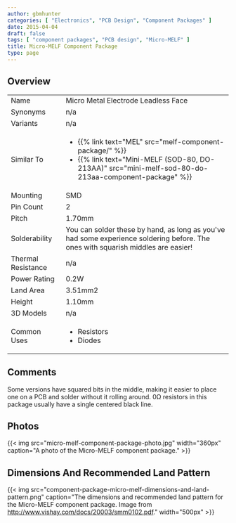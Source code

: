 ```yaml
---
author: gbmhunter
categories: [ "Electronics", "PCB Design", "Component Packages" ]
date: 2015-04-04
draft: false
tags: [ "component packages", "PCB design", "Micro-MELF" ]
title: Micro-MELF Component Package
type: page
---
```


## Overview

<table>
<tbody >
<tr>
<td>Name</td>
<td >Micro Metal Electrode Leadless Face</td>
</tr>
<tr >

<td >Synonyms
</td>

<td >n/a
</td>
</tr>
<tr >

<td >Variants
</td>

<td >n/a
</td>
</tr>
<tr>
<td >Similar To</td>
<td>
  <ul>
    <li>{{% link text="MEL" src="melf-component-package/" %}}</li>
    <li>{{% link text="Mini-MELF (SOD-80, DO-213AA)" src="mini-melf-sod-80-do-213aa-component-package" %}}</li>
  </ul>
</td>
</tr>
<tr >

<td >Mounting
</td>

<td >SMD
</td>
</tr>
<tr >

<td >Pin Count
</td>

<td >2
</td>
</tr>
<tr >

<td >Pitch
</td>

<td >1.70mm
</td>
</tr>
<tr >

<td >Solderability
</td>

<td >You can solder these by hand, as long as you've had some experience soldering before. The ones with squarish middles are easier!
</td>
</tr>
<tr >

<td >Thermal Resistance
</td>

<td >n/a
</td>
</tr>
<tr >

<td >Power Rating
</td>

<td >0.2W
</td>
</tr>
<tr >

<td >Land Area
</td>

<td >3.51mm2
</td>
</tr>
<tr >

<td >Height
</td>

<td >1.10mm
</td>
</tr>
<tr >

<td >3D Models
</td>

<td >n/a
</td>
</tr>
<tr >
<td>Common Uses</td>
<td>
  <ul>
    <li>Resistors</li>
    <li>Diodes</li>
  </ul>
</td>
</tr>
</tbody>
</table>

## Comments

Some versions have squared bits in the middle, making it easier to place one on a PCB and solder without it rolling around. 0Ω resistors in this package usually have a single centered black line.

## Photos

{{< img src="micro-melf-component-package-photo.jpg" width="360px" caption="A photo of the Micro-MELF component package."  >}}

## Dimensions And Recommended Land Pattern

{{< img src="component-package-micro-melf-dimensions-and-land-pattern.png" caption="The dimensions and recommended land pattern for the Micro-MELF component package. Image from http://www.vishay.com/docs/20003/smm0102.pdf."  width="500px" >}}